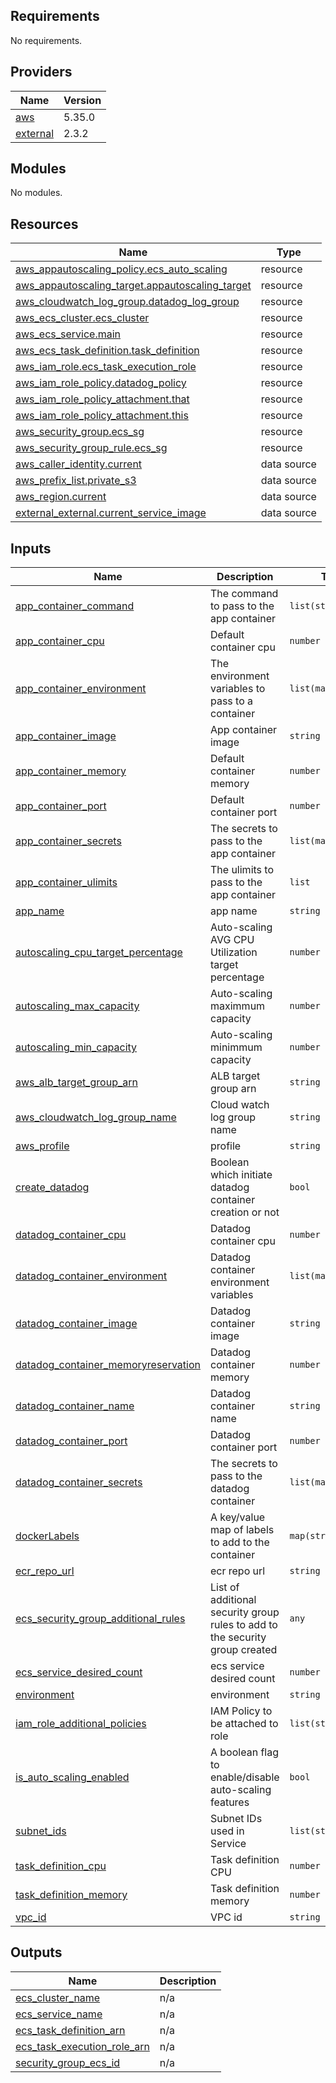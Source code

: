 <!-- BEGIN_TF_DOCS -->
## Requirements

No requirements.

## Providers

| Name | Version |
|------|---------|
| <a name="provider_aws"></a> [aws](#provider\_aws) | 5.35.0 |
| <a name="provider_external"></a> [external](#provider\_external) | 2.3.2 |

## Modules

No modules.

## Resources

| Name | Type |
|------|------|
| [aws_appautoscaling_policy.ecs_auto_scaling](https://registry.terraform.io/providers/hashicorp/aws/latest/docs/resources/appautoscaling_policy) | resource |
| [aws_appautoscaling_target.appautoscaling_target](https://registry.terraform.io/providers/hashicorp/aws/latest/docs/resources/appautoscaling_target) | resource |
| [aws_cloudwatch_log_group.datadog_log_group](https://registry.terraform.io/providers/hashicorp/aws/latest/docs/resources/cloudwatch_log_group) | resource |
| [aws_ecs_cluster.ecs_cluster](https://registry.terraform.io/providers/hashicorp/aws/latest/docs/resources/ecs_cluster) | resource |
| [aws_ecs_service.main](https://registry.terraform.io/providers/hashicorp/aws/latest/docs/resources/ecs_service) | resource |
| [aws_ecs_task_definition.task_definition](https://registry.terraform.io/providers/hashicorp/aws/latest/docs/resources/ecs_task_definition) | resource |
| [aws_iam_role.ecs_task_execution_role](https://registry.terraform.io/providers/hashicorp/aws/latest/docs/resources/iam_role) | resource |
| [aws_iam_role_policy.datadog_policy](https://registry.terraform.io/providers/hashicorp/aws/latest/docs/resources/iam_role_policy) | resource |
| [aws_iam_role_policy_attachment.that](https://registry.terraform.io/providers/hashicorp/aws/latest/docs/resources/iam_role_policy_attachment) | resource |
| [aws_iam_role_policy_attachment.this](https://registry.terraform.io/providers/hashicorp/aws/latest/docs/resources/iam_role_policy_attachment) | resource |
| [aws_security_group.ecs_sg](https://registry.terraform.io/providers/hashicorp/aws/latest/docs/resources/security_group) | resource |
| [aws_security_group_rule.ecs_sg](https://registry.terraform.io/providers/hashicorp/aws/latest/docs/resources/security_group_rule) | resource |
| [aws_caller_identity.current](https://registry.terraform.io/providers/hashicorp/aws/latest/docs/data-sources/caller_identity) | data source |
| [aws_prefix_list.private_s3](https://registry.terraform.io/providers/hashicorp/aws/latest/docs/data-sources/prefix_list) | data source |
| [aws_region.current](https://registry.terraform.io/providers/hashicorp/aws/latest/docs/data-sources/region) | data source |
| [external_external.current_service_image](https://registry.terraform.io/providers/hashicorp/external/latest/docs/data-sources/external) | data source |

## Inputs

| Name | Description | Type | Default | Required |
|------|-------------|------|---------|:--------:|
| <a name="input_app_container_command"></a> [app\_container\_command](#input\_app\_container\_command) | The command to pass to the app container | `list(string)` | `[]` | no |
| <a name="input_app_container_cpu"></a> [app\_container\_cpu](#input\_app\_container\_cpu) | Default container cpu | `number` | `2` | no |
| <a name="input_app_container_environment"></a> [app\_container\_environment](#input\_app\_container\_environment) | The environment variables to pass to a container | `list(map(string))` | `[]` | no |
| <a name="input_app_container_image"></a> [app\_container\_image](#input\_app\_container\_image) | App container image | `string` | n/a | yes |
| <a name="input_app_container_memory"></a> [app\_container\_memory](#input\_app\_container\_memory) | Default container memory | `number` | `4096` | no |
| <a name="input_app_container_port"></a> [app\_container\_port](#input\_app\_container\_port) | Default container port | `number` | `80` | no |
| <a name="input_app_container_secrets"></a> [app\_container\_secrets](#input\_app\_container\_secrets) | The secrets to pass to the app container | `list(map(string))` | `[]` | no |
| <a name="input_app_container_ulimits"></a> [app\_container\_ulimits](#input\_app\_container\_ulimits) | The ulimits to pass to the app container | `list` | `[]` | no |
| <a name="input_app_name"></a> [app\_name](#input\_app\_name) | app name | `string` | n/a | yes |
| <a name="input_autoscaling_cpu_target_percentage"></a> [autoscaling\_cpu\_target\_percentage](#input\_autoscaling\_cpu\_target\_percentage) | Auto-scaling AVG CPU Utilization target percentage | `number` | `null` | no |
| <a name="input_autoscaling_max_capacity"></a> [autoscaling\_max\_capacity](#input\_autoscaling\_max\_capacity) | Auto-scaling maximmum capacity | `number` | `null` | no |
| <a name="input_autoscaling_min_capacity"></a> [autoscaling\_min\_capacity](#input\_autoscaling\_min\_capacity) | Auto-scaling minimmum capacity | `number` | `null` | no |
| <a name="input_aws_alb_target_group_arn"></a> [aws\_alb\_target\_group\_arn](#input\_aws\_alb\_target\_group\_arn) | ALB target group arn | `string` | `null` | no |
| <a name="input_aws_cloudwatch_log_group_name"></a> [aws\_cloudwatch\_log\_group\_name](#input\_aws\_cloudwatch\_log\_group\_name) | Cloud watch log group name | `string` | n/a | yes |
| <a name="input_aws_profile"></a> [aws\_profile](#input\_aws\_profile) | profile | `string` | n/a | yes |
| <a name="input_create_datadog"></a> [create\_datadog](#input\_create\_datadog) | Boolean which initiate datadog container creation or not | `bool` | `false` | no |
| <a name="input_datadog_container_cpu"></a> [datadog\_container\_cpu](#input\_datadog\_container\_cpu) | Datadog container cpu | `number` | `10` | no |
| <a name="input_datadog_container_environment"></a> [datadog\_container\_environment](#input\_datadog\_container\_environment) | Datadog container environment variables | `list(map(string))` | `[]` | no |
| <a name="input_datadog_container_image"></a> [datadog\_container\_image](#input\_datadog\_container\_image) | Datadog container image | `string` | `"public.ecr.aws/datadog/agent:latest"` | no |
| <a name="input_datadog_container_memoryreservation"></a> [datadog\_container\_memoryreservation](#input\_datadog\_container\_memoryreservation) | Datadog container memory | `number` | `256` | no |
| <a name="input_datadog_container_name"></a> [datadog\_container\_name](#input\_datadog\_container\_name) | Datadog container name | `string` | `"datadog_agent"` | no |
| <a name="input_datadog_container_port"></a> [datadog\_container\_port](#input\_datadog\_container\_port) | Datadog container port | `number` | `8126` | no |
| <a name="input_datadog_container_secrets"></a> [datadog\_container\_secrets](#input\_datadog\_container\_secrets) | The secrets to pass to the datadog container | `list(map(string))` | `[]` | no |
| <a name="input_dockerLabels"></a> [dockerLabels](#input\_dockerLabels) | A key/value map of labels to add to the container | `map(string)` | `{}` | no |
| <a name="input_ecr_repo_url"></a> [ecr\_repo\_url](#input\_ecr\_repo\_url) | ecr repo url | `string` | n/a | yes |
| <a name="input_ecs_security_group_additional_rules"></a> [ecs\_security\_group\_additional\_rules](#input\_ecs\_security\_group\_additional\_rules) | List of additional security group rules to add to the security group created | `any` | `{}` | no |
| <a name="input_ecs_service_desired_count"></a> [ecs\_service\_desired\_count](#input\_ecs\_service\_desired\_count) | ecs service desired count | `number` | n/a | yes |
| <a name="input_environment"></a> [environment](#input\_environment) | environment | `string` | n/a | yes |
| <a name="input_iam_role_additional_policies"></a> [iam\_role\_additional\_policies](#input\_iam\_role\_additional\_policies) | IAM Policy to be attached to role | `list(string)` | `[]` | no |
| <a name="input_is_auto_scaling_enabled"></a> [is\_auto\_scaling\_enabled](#input\_is\_auto\_scaling\_enabled) | A boolean flag to enable/disable auto-scaling features | `bool` | `false` | no |
| <a name="input_subnet_ids"></a> [subnet\_ids](#input\_subnet\_ids) | Subnet IDs used in Service | `list(string)` | `null` | no |
| <a name="input_task_definition_cpu"></a> [task\_definition\_cpu](#input\_task\_definition\_cpu) | Task definition CPU | `number` | `2048` | no |
| <a name="input_task_definition_memory"></a> [task\_definition\_memory](#input\_task\_definition\_memory) | Task definition memory | `number` | `4096` | no |
| <a name="input_vpc_id"></a> [vpc\_id](#input\_vpc\_id) | VPC id | `string` | n/a | yes |

## Outputs

| Name | Description |
|------|-------------|
| <a name="output_ecs_cluster_name"></a> [ecs\_cluster\_name](#output\_ecs\_cluster\_name) | n/a |
| <a name="output_ecs_service_name"></a> [ecs\_service\_name](#output\_ecs\_service\_name) | n/a |
| <a name="output_ecs_task_definition_arn"></a> [ecs\_task\_definition\_arn](#output\_ecs\_task\_definition\_arn) | n/a |
| <a name="output_ecs_task_execution_role_arn"></a> [ecs\_task\_execution\_role\_arn](#output\_ecs\_task\_execution\_role\_arn) | n/a |
| <a name="output_security_group_ecs_id"></a> [security\_group\_ecs\_id](#output\_security\_group\_ecs\_id) | n/a |
<!-- END_TF_DOCS -->